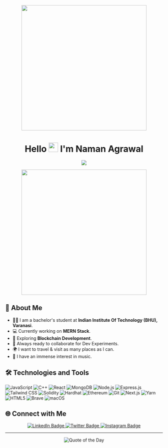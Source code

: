 <div align="center">
  <img src="https://cdn.dribbble.com/users/2401141/screenshots/15648422/media/a5c4b60c8ac10cf1b44c455c1f44f7d1.gif" width="400" />
</div>

<h1 align="center">Hello <img src="https://emojis.slackmojis.com/emojis/images/1531849430/4246/blob-sunglasses.gif?1531849430" width="30"/> I'm Naman Agrawal</h1>

<p align="center">
  <a href="https://github.com/DenverCoder1/readme-typing-svg"><img src="https://readme-typing-svg.herokuapp.com?font=Fira+Code&pause=1000&color=F74747&width=435&lines=MERN-Stack+Developer;C%2B%2B+%7C+DS+%7C+Algorithm;Next.js+%7C+Node.js+%7C+MongoDB;Blockchain+Enthusiast"></a>
</p>

<div align="center">
  <img src="https://media.giphy.com/media/Dh5q0sShxgp13DwrvG/giphy.gif" width="400" />
</div>

## 💫 About Me

- 👨‍🎓 I am a bachelor's student at **Indian Institute Of Technology (BHU), Varanasi**.
- 💻 Currently working on **MERN Stack**.
- 🌱 Exploring **Blockchain Development**.
- 🚀 Always ready to collaborate for Dev Experiments.
- 🌍 I want to travel & visit as many places as I can.
- 🎵 I have an immense interest in music.

## 🛠️ Technologies and Tools

![JavaScript](https://img.shields.io/badge/JavaScript-F7DF1E?style=for-the-badge&logo=javascript&logoColor=black)
![C++](https://img.shields.io/badge/C%2B%2B-00599C?style=for-the-badge&logo=c%2B%2B&logoColor=white)
![React](https://img.shields.io/badge/React-61DAFB?style=for-the-badge&logo=react&logoColor=black)
![MongoDB](https://img.shields.io/badge/MongoDB-47A248?style=for-the-badge&logo=mongodb&logoColor=white)
![Node.js](https://img.shields.io/badge/Node.js-339933?style=for-the-badge&logo=node.js&logoColor=white)
![Express.js](https://img.shields.io/badge/Express.js-000000?style=for-the-badge&logo=express&logoColor=white)
![Tailwind CSS](https://img.shields.io/badge/Tailwind_CSS-06B6D4?style=for-the-badge&logo=tailwind-css&logoColor=white)
![Solidity](https://img.shields.io/badge/Solidity-363636?style=for-the-badge&logo=solidity&logoColor=white)
![Hardhat](https://img.shields.io/badge/Hardhat-F6F4C2?style=for-the-badge&logo=hardhat&logoColor=black)
![Ethereum](https://img.shields.io/badge/Ethereum-3C3C3D?style=for-the-badge&logo=ethereum&logoColor=white)
![Git](https://img.shields.io/badge/Git-F05032?style=for-the-badge&logo=git&logoColor=white)
![Next.js](https://img.shields.io/badge/Next.js-000000?style=for-the-badge&logo=next.js&logoColor=white)
![Yarn](https://img.shields.io/badge/Yarn-2C8EBB?style=for-the-badge&logo=yarn&logoColor=white)
![HTML5](https://img.shields.io/badge/HTML5-E34F26?style=for-the-badge&logo=html5&logoColor=white)
![Brave](https://img.shields.io/badge/Brave-FB542B?style=for-the-badge&logo=brave&logoColor=white)
![macOS](https://img.shields.io/badge/macOS-000000?style=for-the-badge&logo=apple&logoColor=white)

## 🌐 Connect with Me

<p align="center">
  <a href="https://www.linkedin.com/in/namanagrwal" target="_blank">
    <img src="https://img.shields.io/badge/-LinkedIn-0A66C2?style=for-the-badge&logo=linkedin&logoColor=white" alt="LinkedIn Badge">
  </a>
  <a href="https://twitter.com/Naman_Agrwl" target="_blank">
    <img src="https://img.shields.io/badge/-Twitter-1DA1F2?style=for-the-badge&logo=twitter&logoColor=white" alt="Twitter Badge">
  </a>
  <a href="https://www.instagram.com/_nmn_agrwl_" target="_blank">
    <img src="https://img.shields.io/badge/-Instagram-E4405F?style=for-the-badge&logo=instagram&logoColor=white" alt="Instagram Badge">
  </a>
</p>

---

<div align="center">
  <img src="https://quotes-github-readme.vercel.app/api?type=horizontal&theme=radical" alt="Quote of the Day" />
</div>
